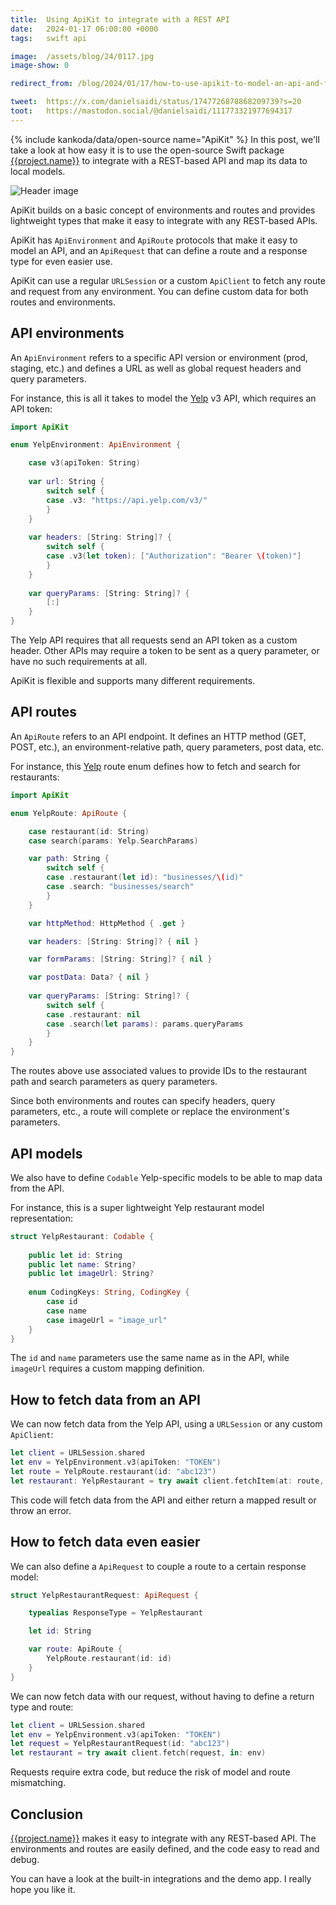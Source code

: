 ```yaml
---
title:  Using ApiKit to integrate with a REST API
date:   2024-01-17 06:00:00 +0000
tags:   swift api

image:  /assets/blog/24/0117.jpg
image-show: 0

redirect_from: /blog/2024/01/17/how-to-use-apikit-to-model-an-api-and-fetch-data

tweet:  https://x.com/danielsaidi/status/1747726878868209739?s=20
toot:   https://mastodon.social/@danielsaidi/111773321977694317
---
```


{% include kankoda/data/open-source name="ApiKit" %}
In this post, we'll take a look at how easy it is to use the open-source Swift package [{{project.name}}]({{project.url}}) to integrate with a REST-based API and map its data to local models.

![Header image]({{project.header}})

ApiKit builds on a basic concept of environments and routes and provides lightweight types that make it easy to integrate with any REST-based APIs.

ApiKit has ``ApiEnvironment`` and ``ApiRoute`` protocols that make it easy to model an API, and an ``ApiRequest`` that can define a route and a response type for even easier use.

ApiKit can use a regular `URLSession` or a custom ``ApiClient`` to fetch any route and request from any environment. You can define custom data for both routes and environments. 


## API environments

An ``ApiEnvironment`` refers to a specific API version or environment (prod, staging, etc.) and defines a URL as well as global request headers and query parameters.

For instance, this is all it takes to model the [Yelp](https://yelp.com) v3 API, which requires an API token:

```swift
import ApiKit

enum YelpEnvironment: ApiEnvironment {

    case v3(apiToken: String)
    
    var url: String {
        switch self {
        case .v3: "https://api.yelp.com/v3/"
        }
    }
 
    var headers: [String: String]? {
        switch self {
        case .v3(let token): ["Authorization": "Bearer \(token)"]
        }
    }
    
    var queryParams: [String: String]? {
        [:]
    }
}
```

The Yelp API requires that all requests send an API token as a custom header. Other APIs may require a token to be sent as a query parameter, or have no such requirements at all. 

ApiKit is flexible and supports many different requirements.


## API routes

An ``ApiRoute`` refers to an API endpoint. It defines an HTTP method (GET, POST, etc.), an environment-relative path, query parameters, post data, etc.

For instance, this [Yelp](https://yelp.com) route enum defines how to fetch and search for restaurants:

```swift
import ApiKit

enum YelpRoute: ApiRoute {

    case restaurant(id: String)
    case search(params: Yelp.SearchParams)

    var path: String {
        switch self {
        case .restaurant(let id): "businesses/\(id)"
        case .search: "businesses/search"
        }
    }

    var httpMethod: HttpMethod { .get }

    var headers: [String: String]? { nil }

    var formParams: [String: String]? { nil }

    var postData: Data? { nil }
    
    var queryParams: [String: String]? {
        switch self {
        case .restaurant: nil
        case .search(let params): params.queryParams
        }
    }
}
```

The routes above use associated values to provide IDs to the restaurant path and search parameters as query parameters. 

Since both environments and routes can specify headers, query parameters, etc., a route will complete or replace the environment's parameters.


## API models

We also have to define `Codable` Yelp-specific models to be able to map data from the API. 

For instance, this is a super lightweight Yelp restaurant model representation:

```swift
struct YelpRestaurant: Codable {
    
    public let id: String
    public let name: String?
    public let imageUrl: String?
    
    enum CodingKeys: String, CodingKey {
        case id
        case name
        case imageUrl = "image_url"
    }
}
```

The `id` and `name` parameters use the same name as in the API, while `imageUrl` requires a custom mapping definition.


## How to fetch data from an API

We can now fetch data from the Yelp API, using a `URLSession` or any custom ``ApiClient``:

```swift
let client = URLSession.shared
let env = YelpEnvironment.v3(apiToken: "TOKEN") 
let route = YelpRoute.restaurant(id: "abc123") 
let restaurant: YelpRestaurant = try await client.fetchItem(at: route, in: env)
```

This code will fetch data from the API and either return a mapped result or throw an error.


## How to fetch data even easier

We can also define a ``ApiRequest`` to couple a route to a certain response model:

```swift
struct YelpRestaurantRequest: ApiRequest {

    typealias ResponseType = YelpRestaurant

    let id: String

    var route: ApiRoute { 
        YelpRoute.restaurant(id: id)
    }
}
```

We can now fetch data with our request, without having to define a return type and route:

```swift
let client = URLSession.shared
let env = YelpEnvironment.v3(apiToken: "TOKEN") 
let request = YelpRestaurantRequest(id: "abc123") 
let restaurant = try await client.fetch(request, in: env)
```

Requests require extra code, but reduce the risk of model and route mismatching.


## Conclusion

[{{project.name}}]({{project.url}}) makes it easy to integrate with any REST-based API. The environments and routes are easily defined, and the code easy to read and debug.

You can have a look at the built-in integrations and the demo app. I really hope you like it.
